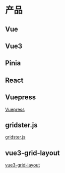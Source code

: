 # 产品

## Vue

## Vue3

## Pinia

## React

## Vuepress

[Vuepress](https://v2.vuepress.vuejs.org/)

## gridster.js

[gridster.js](https://dsmorse.github.io/gridster.js/)

## vue3-grid-layout

[vue3-grid-layout](https://github.com/xhlife/vue3-grid-layout)
